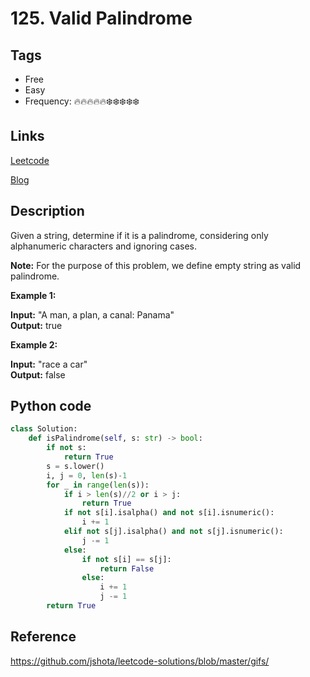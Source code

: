 # 125. Valid Palindrome

## Tags

- Free
- Easy
- Frequency: :fire::fire::fire::fire::fire::snowflake::snowflake::snowflake::snowflake::snowflake:

## Links

[Leetcode](https://leetcode.com/problems/valid-palindrome/description/)

[Blog](http://206.81.6.248:12306/leetcode/valid-palindrome/description)

## Description

Given a string, determine if it is a palindrome, considering only alphanumeric characters and ignoring cases.

<strong>Note:</strong> For the purpose of this problem, we define empty string as valid palindrome.

<strong>Example 1:</strong>

<strong>Input:</strong> "A man, a plan, a canal: Panama"  
<strong>Output:</strong> true

<strong>Example 2:</strong>

<strong>Input:</strong> "race a car"  
<strong>Output:</strong> false

## Python code

```python
class Solution:
    def isPalindrome(self, s: str) -> bool:
        if not s:
            return True
        s = s.lower()
        i, j = 0, len(s)-1
        for _ in range(len(s)):
            if i > len(s)//2 or i > j:
                return True
            if not s[i].isalpha() and not s[i].isnumeric():
                i += 1
            elif not s[j].isalpha() and not s[j].isnumeric():
                j -= 1
            else:
                if not s[i] == s[j]:
                    return False
                else:
                    i += 1
                    j -= 1
        return True
```

## Reference

https://github.com/jshota/leetcode-solutions/blob/master/gifs/
